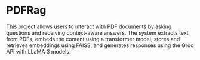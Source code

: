 # PDFRag
This project allows users to interact with PDF documents by asking questions and receiving context-aware answers. The system extracts text from PDFs, embeds the content using a transformer model, stores and retrieves embeddings using FAISS, and generates responses using the Groq API with LLaMA 3 models.
